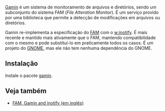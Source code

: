 [Gamin](http://www.gnome.org/~veillard/gamin/) é um sistema de monitoramento de arquivos e diretórios, sendo um subconjunto do sistema FAM (*File Alteration Monitor*). É um serviço provido por uma biblioteca que permite a detecção de modificações em arquivos ou diretórios.

Gamin re-implementa a especificação do [FAM](/index.php/FAM "FAM") com o [w:inotify](https://en.wikipedia.org/wiki/inotify "w:inotify"). É mais recente e mantido mais ativamente que o FAM, mantendo compatibilidade com o mesmo e pode substituí-lo em praticamente todos os casos. É um projeto do [GNOME](/index.php/GNOME_(Portugu%C3%AAs) "GNOME (Português)"), mas ele não tem nenhuma dependência do GNOME.

## Instalação

Instale o pacote [gamin](https://www.archlinux.org/packages/?name=gamin).

## Veja também

*   [FAM, Gamin and inotify (em inglês)](http://www.noah.org/wiki/FAM,_Gamin,_inotify)